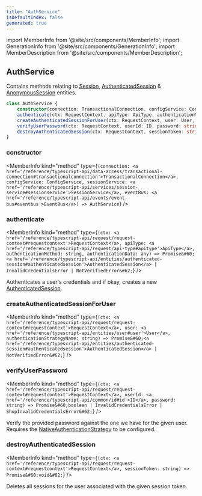 ```yaml
---
title: "AuthService"
isDefaultIndex: false
generated: true
---
```

<!-- This file was generated from the Vendure source. Do not modify. Instead, re-run the "docs:build" script -->
import MemberInfo from '@site/src/components/MemberInfo';
import GenerationInfo from '@site/src/components/GenerationInfo';
import MemberDescription from '@site/src/components/MemberDescription';


## AuthService

<GenerationInfo sourceFile="packages/core/src/service/services/auth.service.ts" sourceLine="37" packageName="@vendure/core" />

Contains methods relating to <a href='/reference/typescript-api/entities/session#session'>Session</a>, <a href='/reference/typescript-api/entities/authenticated-session#authenticatedsession'>AuthenticatedSession</a> & <a href='/reference/typescript-api/entities/anonymous-session#anonymoussession'>AnonymousSession</a> entities.

```ts title="Signature"
class AuthService {
    constructor(connection: TransactionalConnection, configService: ConfigService, sessionService: SessionService, eventBus: EventBus)
    authenticate(ctx: RequestContext, apiType: ApiType, authenticationMethod: string, authenticationData: any) => Promise<AuthenticatedSession | InvalidCredentialsError | NotVerifiedError>;
    createAuthenticatedSessionForUser(ctx: RequestContext, user: User, authenticationStrategyName: string) => Promise<AuthenticatedSession | NotVerifiedError>;
    verifyUserPassword(ctx: RequestContext, userId: ID, password: string) => Promise<boolean | InvalidCredentialsError | ShopInvalidCredentialsError>;
    destroyAuthenticatedSession(ctx: RequestContext, sessionToken: string) => Promise<void>;
}
```

<div className="members-wrapper">

### constructor

<MemberInfo kind="method" type={`(connection: <a href='/reference/typescript-api/data-access/transactional-connection#transactionalconnection'>TransactionalConnection</a>, configService: ConfigService, sessionService: <a href='/reference/typescript-api/services/session-service#sessionservice'>SessionService</a>, eventBus: <a href='/reference/typescript-api/events/event-bus#eventbus'>EventBus</a>) => AuthService`}   />


### authenticate

<MemberInfo kind="method" type={`(ctx: <a href='/reference/typescript-api/request/request-context#requestcontext'>RequestContext</a>, apiType: <a href='/reference/typescript-api/request/api-type#apitype'>ApiType</a>, authenticationMethod: string, authenticationData: any) => Promise&#60;<a href='/reference/typescript-api/entities/authenticated-session#authenticatedsession'>AuthenticatedSession</a> | InvalidCredentialsError | NotVerifiedError&#62;`}   />

Authenticates a user's credentials and if okay, creates a new <a href='/reference/typescript-api/entities/authenticated-session#authenticatedsession'>AuthenticatedSession</a>.
### createAuthenticatedSessionForUser

<MemberInfo kind="method" type={`(ctx: <a href='/reference/typescript-api/request/request-context#requestcontext'>RequestContext</a>, user: <a href='/reference/typescript-api/entities/user#user'>User</a>, authenticationStrategyName: string) => Promise&#60;<a href='/reference/typescript-api/entities/authenticated-session#authenticatedsession'>AuthenticatedSession</a> | NotVerifiedError&#62;`}   />


### verifyUserPassword

<MemberInfo kind="method" type={`(ctx: <a href='/reference/typescript-api/request/request-context#requestcontext'>RequestContext</a>, userId: <a href='/reference/typescript-api/common/id#id'>ID</a>, password: string) => Promise&#60;boolean | InvalidCredentialsError | ShopInvalidCredentialsError&#62;`}   />

Verify the provided password against the one we have for the given user. Requires
the <a href='/reference/typescript-api/auth/native-authentication-strategy#nativeauthenticationstrategy'>NativeAuthenticationStrategy</a> to be configured.
### destroyAuthenticatedSession

<MemberInfo kind="method" type={`(ctx: <a href='/reference/typescript-api/request/request-context#requestcontext'>RequestContext</a>, sessionToken: string) => Promise&#60;void&#62;`}   />

Deletes all sessions for the user associated with the given session token.


</div>
